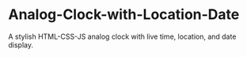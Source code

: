 # Analog-Clock-with-Location-Date
A stylish HTML-CSS-JS analog clock with live time, location, and date display.
